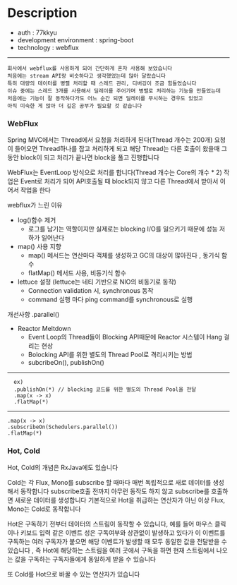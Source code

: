 # Description
- auth : 77kkyu
- development environment : spring-boot
- technology : webflux
---

``` text
회사에서 webflux를 사용하게 되어 간단하게 혼자 사용해 보았습니다 
처음에는 stream API랑 비슷하다고 생각했었는데 많아 달랐습니다 
특히 대량의 데이터를 병렬 처리할 때 스레드 관리, 디버깅이 조금 힘들었습니다 
이슈 중에는 스레드 3개를 사용해서 딜레이를 주어가며 병렬로 처리하는 기능을 만들었는데
처음에는 기능이 잘 동작하다가도 어느 순간 되면 딜레이를 무시하는 경우도 있었고
아직 미숙한 게 많아 더 깊은 공부가 필요할 것 같습니다
```
### WebFlux
Spring MVC에서는 Thread에서 요청을 처리하게 된다(Thread 개수는 200개)
요청이 들어오면 Thread하나를 잡고 처리하게 되고 해당 Thread는 다른 호출이 왔을때 그동안 block이 되고
처리가 끝나면 block을 풀고 진행합니다

WebFlux는 EventLoop 방식으로 처리를 합니다(Thread 개수는 Core의 개수 * 2)
작업은 Event로 처리가 되어 API호출될 때 block되지 않고 다른 Thread에서 받아서 이어서 작업을 한다

webflux가 느린 이유
- log()함수 제거
    - 로그를 남기는 역할이지만 실제로는 blocking I/O를 일으키기 때문에 성능 저하가 일어난다
- map() 사용 지향
    - map() 메서드는 연산마다 객체를 생성하고 GC의 대상이 많아진다   , 동기식 함수
    - flatMap() 메서드 사용, 비동기식 함수
- lettuce 설정 (lettuce는 네티 기반으로 NIO의 비동기로 동작)
    - Connection validation 시, synchronous 동작
    - command 실행 마다 ping command를 synchronous로 실행

개선사항 .parallel()
- Reactor Meltdown
    - Event Loop의 Thread들이 Blocking API때문에 Reactor 시스템이 Hang 걸리는 현상
    - Bolocking API를 위한 별도의 Thread Pool로 격리시키는 방법
    - subcribeOn(), publishOn()
---
      ex)
      .publishOn(*) // blocking 코드를 위한 별도의 Thread Pool을 전달
      .map(x -> x)
      .flatMap(*)
---
    .map(x -> x)
    .subscribeOn(Schedulers.parallel())
    .flatMap(*)


### Hot, Cold
Hot, Cold의 개념은 RxJava에도 있습니다

Cold는 각 Flux, Mono를 subscribe 할 때마다 매번 독립적으로 새로 데이터를 생성해서 동작합니다
subscribe호출 전까지 아무런 동작도 하지 않고 subscribe를 호출하면 새로운 데이터를 생성합니다
기본적으로 Hot을 취급하는 연산자가 아닌 이상 Flux, Mono는 Cold로 동작합니다

Hot은 구독하기 전부터 데이터의 스트림이 동작할 수 있습니다,
예를 들어 마우스 클릭이나 키보드 입력 같은 이벤트 성은 구독여부와 상관없이 발생하고 있다가
이 이벤트를 구독하는 여러 구독자가 붙으면 해당 이벤트가 발생할 때 모두 동일한 값을 전달받을 수 있습니다
, 즉 Hot에 해당하는 스트림을 여러 곳에서 구독을 하면 현재 스트림에서 나오는 값을 구독하는 구독자들에게
동일하게 받을 수 있습니다

또 Cold를 Hot으로 바꿀 수 있는 연산자가 있습니다

